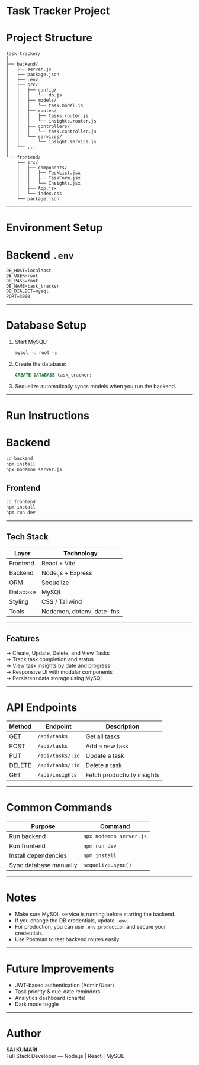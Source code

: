
# Task Tracker Project

# Project Structure
```
task-tracker/
│
├── backend/
│   ├── server.js
│   ├── package.json
│   ├── .env
│   ├── src/
│   │   ├── config/
│   │   │   └── db.js
│   │   ├── models/
│   │   │   └── task.model.js
│   │   ├── routes/
│   │   │   ├── tasks.router.js
│   │   │   └── insights.router.js
│   │   ├── controllers/
│   │   │   └── task.controller.js
│   │   └── services/
│   │       └── insight.service.js
│   └── ...
│
└── frontend/
    ├── src/
    │   ├── components/
    │   │   ├── TaskList.jsx
    │   │   ├── TaskForm.jsx
    │   │   └── Insights.jsx
    │   ├── App.jsx
    │   └── index.css
    └── package.json
```

---

# Environment Setup

# **Backend `.env`**
```
DB_HOST=localhost
DB_USER=root
DB_PASS=root
DB_NAME=task_tracker
DB_DIALECT=mysql
PORT=3000
```

---

# Database Setup

1. Start MySQL:
   ```bash
   mysql -u root -p
   ```

2. Create the database:
   ```sql
   CREATE DATABASE task_tracker;
   ```

3. Sequelize automatically syncs models when you run the backend.

---

# Run Instructions

# **Backend**
```bash
cd backend
npm install
npx nodemon server.js
```

## **Frontend**
```bash
cd frontend
npm install
npm run dev
```

---

## Tech Stack

| Layer | Technology |
|-------|-------------|
| Frontend | React + Vite |
| Backend | Node.js + Express |
| ORM | Sequelize |
| Database | MySQL |
| Styling | CSS / Tailwind |
| Tools | Nodemon, dotenv, date-fns |

---

## Features
-> Create, Update, Delete, and View Tasks  
-> Track task completion and status  
-> View task insights by date and progress  
-> Responsive UI with modular components  
-> Persistent data storage using MySQL  

---

# API Endpoints

| Method | Endpoint | Description |
|---------|-----------|-------------|
| GET | `/api/tasks` | Get all tasks |
| POST | `/api/tasks` | Add a new task |
| PUT | `/api/tasks/:id` | Update a task |
| DELETE | `/api/tasks/:id` | Delete a task |
| GET | `/api/insights` | Fetch productivity insights |

---

# Common Commands
| Purpose | Command |
|----------|----------|
| Run backend | `npx nodemon server.js` |
| Run frontend | `npm run dev` |
| Install dependencies | `npm install` |
| Sync database manually | `sequelize.sync()` |

---

# Notes
- Make sure MySQL service is running before starting the backend.  
- If you change the DB credentials, update `.env`.  
- For production, you can use `.env.production` and secure your credentials.  
- Use Postman to test backend routes easily.

---

# Future Improvements
- JWT-based authentication (Admin/User)
- Task priority & due-date reminders
- Analytics dashboard (charts)
- Dark mode toggle

---

# Author

**SAI KUMARI**  
Full Stack Developer — Node.js | React | MySQL  
